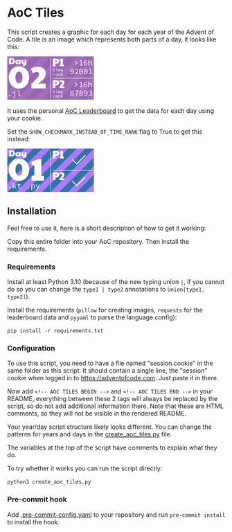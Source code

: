 # AoC Tiles

This script creates a graphic for each day for each year of the Advent of Code. 
A tile is an image which represents both parts of a day, it looks like this:

![AoC Tiles](examples/basic.png)

It uses the personal [AoC Leaderboard](https://adventofcode.com/2021/leaderboard/self) to get the data for each day using your cookie. 

Set the `SHOW_CHECKMARK_INSTEAD_OF_TIME_RANK` flag to True to get this instead:

![AoC Tiles Checkmark](examples/checkmarks.png)

## Installation

Feel free to use it, here is a short description of how to get it working:

Copy this entire folder into your AoC repository. Then install the requirements.

### Requirements

Install at least Python 3.10 (because of the new typing union `|`, if you cannot do so you can
change the `type1 | type2` annotations to `Union[type1, type2]`).

Install the requirements (`pillow` for creating images, `requests` for the leaderboard data and `pyyaml` to parse the language config):

```
pip install -r requirements.txt
```

### Configuration

To use this script, you need to have a file named "session.cookie" in the same folder as this script.
It should contain a single line, the "session" cookie
when logged in to https://adventofcode.com. Just
paste it in there.

Now add `<!-- AOC TILES BEGIN -->` and  `<!-- AOC TILES END -->` in your README, everything between these 2 tags
will always be replaced by the script, so do not add additional information there. Note that these are HTML comments, 
so they will not be visible in the rendered README.

Your year/day script structure likely looks different. You can change the patterns for years and days in the 
[create_aoc_tiles.py](create_aoc_tiles.py) file.

The variables at the top of the script have comments to explain what they do.

To try whether it works you can run the script directly:

```
python3 create_aoc_tiles.py
```

### Pre-commit hook

Add [.pre-commit-config.yaml](/.pre-commit-config.yaml) to your repository and run `pre-commit install` to install the hook.
